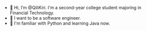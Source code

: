 - 👋 Hi, I’m @QiliKiri. I'm a second-year college student majoring in Financial Technology.
- 👀 I want to be a software engineer.
- 🌱 I'm familiar with Python and learning Java now.


<!---
QiliKiri/QiliKiri is a ✨ special ✨ repository because its `README.md` (this file) appears on your GitHub profile.
You can click the Preview link to take a look at your changes.
--->
